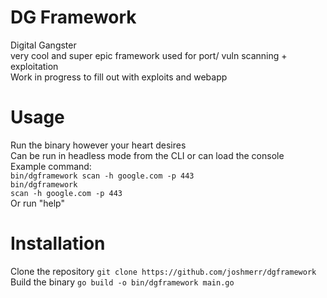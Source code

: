# DG Framework
Digital Gangster\
very cool and super epic framework used for port/ vuln scanning + exploitation\
Work in progress to fill out with exploits and webapp
# Usage
Run the binary however your heart desires\
Can be run in headless mode from the CLI or can load the console\
Example command:\
`bin/dgframework scan -h google.com -p 443`\
`bin/dgframework`\
`scan -h google.com -p 443`\
Or run "help"
# Installation
Clone the repository `git clone https://github.com/joshmerr/dgframework` \
Build the binary `go build -o bin/dgframework main.go`
